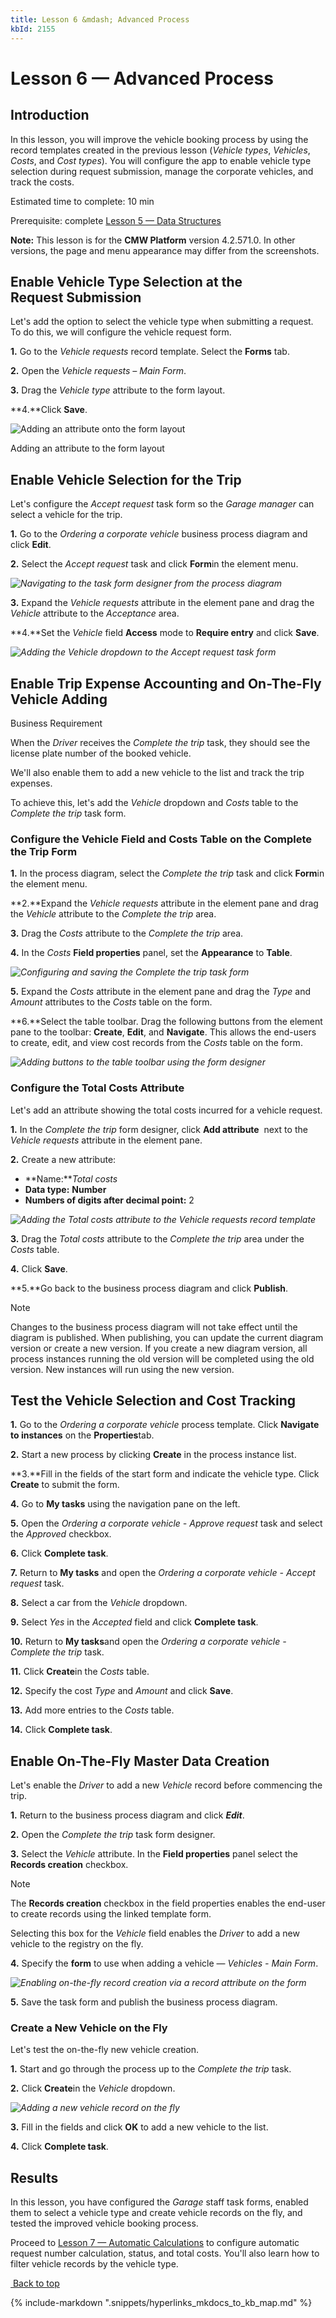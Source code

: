 ```yaml
---
title: Lesson 6 &mdash; Advanced Process
kbId: 2155
---
```



# Lesson 6 &mdash; Advanced Process

## Introduction

In this lesson, you will improve the vehicle booking process by using the record templates created in the previous lesson (*Vehicle types*, *Vehicles*, *Costs*, and *Cost types*). You will configure the app to enable vehicle type selection during request submission, manage the corporate vehicles, and track the costs.

Estimated time to complete: 10 min

Prerequisite: complete [Lesson 5 &mdash; Data Structures](https://kb.comindware.ru/article.php?id=2154)

**Note:** This lesson is for the **CMW Platform** version 4.2.571.0. In other versions, the page and menu appearance may differ from the screenshots.

## Enable Vehicle Type Selection at the Request Submission

Let's add the option to select the vehicle type when submitting a request. To do this, we will configure the vehicle request form.

**1.** Go to the *Vehicle requests* record template. Select the **Forms** tab.

**2.** Open the *Vehicle requests – Main Form*.

**3.** Drag the *Vehicle type* attribute to the form layout.

**4.**Click **Save**.

![Adding an attribute onto the form layout](https://kb.cmwlab.com/assets/cmw_platform_lesson6_1.png)

Adding an attribute to the form layout

## Enable Vehicle Selection for the Trip

Let's configure the *Accept request* task form so the *Garage manager* can select a vehicle for the trip.

**1.** Go to the *Ordering a corporate vehicle* business process diagram and click **Edit**.

**2.** Select the *Accept request* task and click **Form**in the element menu.

_![Navigating to the task form designer from the process diagram](https://kb.cmwlab.com/assets/cmw_platform_lesson6_2.png)_

**3.** Expand the *Vehicle requests* attribute in the element pane and drag the *Vehicle* attribute to the *Acceptance* area.

**4.**Set the *Vehicle* field **Access** mode to **Require entry** and click **Save**.

_![Adding the Vehicle dropdown to the Accept request task form](https://kb.cmwlab.com/assets/img_6557824124af8.png)_

## Enable Trip Expense Accounting and On-The-Fly Vehicle Adding

Business Requirement

When the *Driver* receives the *Complete the trip* task, they should see the license plate number of the booked vehicle.

We'll also enable them to add a new vehicle to the list and track the trip expenses.

To achieve this, let's add the *Vehicle* dropdown and *Costs* table to the *Complete the trip* task form.

### Configure the Vehicle Field and Costs Table on the Complete the Trip Form

**1.** In the process diagram, select the *Complete the trip* task and click **Form**in the element menu.

**2.**Expand the *Vehicle requests* attribute in the element pane and drag the *Vehicle* attribute to the *Complete the trip* area.

**3.** Drag the *Costs* attribute to the *Complete the trip* area.

**4.** In the *Costs* **Field properties** panel, set the **Appearance** to **Table**.

_![Configuring and saving the Complete the trip task form](https://kb.cmwlab.com/assets/cmw_platform_lesson6_4.png)_

**5.** Expand the *Costs* attribute in the element pane and drag the *Type* and *Amount* attributes to the *Costs* table on the form.

**6.**Select the table toolbar. Drag the following buttons from the element pane to the toolbar: **Create**, **Edit**, and **Navigate**. This allows the end-users to create, edit, and view cost records from the *Costs* table on the form.

_![Adding buttons to the table toolbar using the form designer](https://kb.cmwlab.com/assets/img_6557827ca8ef6.png)_

### Configure the Total Costs Attribute

Let's add an attribute showing the total costs incurred for a vehicle request.

**1.** In the *Complete the trip* form designer, click **Add attribute** *‌* next to the *Vehicle requests* attribute in the element pane.

**2.** Create a new attribute:

- **Name:***Total costs*
- **Data type:** **Number**
- **Numbers of digits after decimal point:** 2

_![Adding the Total costs attribute to the Vehicle requests record template](https://kb.cmwlab.com/assets/cmw_platform_lesson6_6.png)_

**3.** Drag the *Total costs* attribute to the *Complete the trip* area under the *Costs* table.

**4.** Click **Save**.

**5.**Go back to the business process diagram and click **Publish**.

Note

Changes to the business process diagram will not take effect until the diagram is published. When publishing, you can update the current diagram version or create a new version. If you create a new diagram version, all process instances running the old version will be completed using the old version. New instances will run using the new version.

## Test the Vehicle Selection and Cost Tracking

**1.** Go to the *Ordering a corporate vehicle* process template. Click **Navigate to instances** on the **Properties**tab.

**2.** Start a new process by clicking **Create** in the process instance list.

**3.**Fill in the fields of the start form and indicate the vehicle type. Click **Create** to submit the form.

**4.** Go to **My tasks** using the navigation pane on the left.

**5.** Open the *Ordering a corporate vehicle - Approve request* task and select the *Approved* checkbox.

**6.** Click **Complete task**.

**7.** Return to **My tasks** and open the *Ordering a corporate vehicle - Accept request* task.

**8.** Select a car from the *Vehicle* dropdown.

**9.** Select *Yes* in the *Accepted* field and click **Complete task**.

**10.** Return to **My tasks**and open the *Ordering a corporate vehicle - Complete the trip* task.

**11.** Click **Create**in the *Costs* table.

**12.** Specify the cost *Type* and *Amount* and click **Save**.

**13.** Add more entries to the *Costs* table.

**14.** Click **Complete task**.

## Enable On-The-Fly Master Data Creation

Let's enable the *Driver* to add a new *Vehicle* record before commencing the trip.

**1.** Return to the business process diagram and click ***Edit***.

**2.** Open the *Complete the trip* task form designer.

**3.** Select the *Vehicle* attribute. In the **Field properties** panel select the **Records creation** checkbox.

Note

The **Records creation** checkbox in the field properties enables the end-user to create records using the linked template form.

Selecting this box for the *Vehicle* field enables the *Driver* to add a new vehicle to the registry on the fly.

**4.** Specify the **form** to use when adding a vehicle — *Vehicles - Main Form*.

_![Enabling on-the-fly record creation via a record attribute on the form](https://kb.cmwlab.com/assets/cmw_platform_lesson6_7.png)_

**5.** Save the task form and publish the business process diagram.

### Create a New Vehicle on the Fly

Let's test the on-the-fly new vehicle creation.

**1.** Start and go through the process up to the *Complete the trip* task.

**2.** Click **Create**in the *Vehicle* dropdown.

_![Adding a new vehicle record on the fly](https://kb.cmwlab.com/assets/cmw_platform_lesson6_8.png)_

**3.** Fill in the fields and click **OK** to add a new vehicle to the list.

**4.** Click **Complete task**.

## Results

In this lesson, you have configured the *Garage* staff task forms, enabled them to select a vehicle type and create vehicle records on the fly, and tested the improved vehicle booking process.

Proceed to [Lesson 7 &mdash; Automatic Calculations](https://kb.comindware.ru/article.php?id=2156) to configure automatic request number calculation, status, and total costs. You'll also learn how to filter vehicle records by the vehicle type.

 [*‌* Back to top](#)

{% include-markdown ".snippets/hyperlinks_mkdocs_to_kb_map.md" %}
